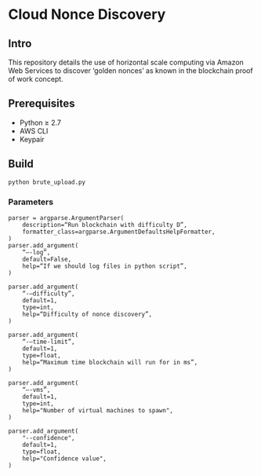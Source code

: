 # Cloud Nonce Discovery
## Intro
This repository details the use of horizontal scale computing via Amazon Web Services to discover ‘golden nonces’ as known in the blockchain proof of work concept.

## Prerequisites
* Python ≥ 2.7
* AWS CLI
* Keypair

## Build
`python brute_upload.py`

### Parameters

```
parser = argparse.ArgumentParser(
    description=“Run blockchain with difficulty D”,
    formatter_class=argparse.ArgumentDefaultsHelpFormatter,
)
parser.add_argument(
    “—-log”,
    default=False,
    help=“If we should log files in python script”,
)

parser.add_argument(
    “-—difficulty”,
    default=1,
    type=int,
    help=“Difficulty of nonce discovery”,
)

parser.add_argument(
    “-—time-limit”,
    default=1,
    type=float,
    help=“Maximum time blockchain will run for in ms”,
)

parser.add_argument(
    “—-vms”,
    default=1,
    type=int,
    help="Number of virtual machines to spawn",
)

parser.add_argument(
    "--confidence",
    default=1,
    type=float,
    help="Confidence value",
)
```
